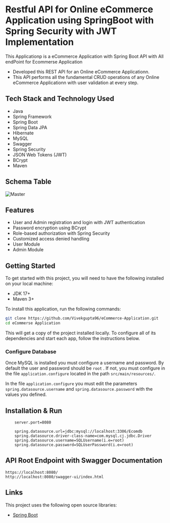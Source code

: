 # Restful API for Online eCommerce Application using SpringBoot with Spring Security with JWT Implementation

This Applicationp is a eCommerce Application with Spring Boot API with All endPoint for Ecommerse Application

*  Developed this REST API for an Online eCommerce Applicationn. 
* This API performs all the fundamental CRUD operations of any Online eCommerce Applicationn with user validation at every step.


## Tech Stack and Technology Used

* Java
* Spring Framework
* Spring Boot
* Spring Data JPA
* Hibernate
* MySQL
* Swagger
* Spring Security
* JSON Web Tokens (JWT)
* BCrypt
* Maven
  

  
## Schema Table 
![Master](https://github.com/Vivekgupta96/eCommerce-Application/blob/main/ER_diagram.png)


## Features
* User  and Admin registration and login with JWT authentication
* Password encryption using BCrypt
* Role-based authorization with Spring Security
* Customized access denied handling
* User Module
* Admin Module

## Getting Started
To get started with this project, you will need to have the following installed on your local machine:

* JDK 17+
* Maven 3+

To install this application, run the following commands:

```bash
git clone https://github.com/Vivekgupta96/eCommerce-Application.git 
cd eCommerse Application
```

This will get a copy of the project installed locally. To configure all of its dependencies and start each app, follow the instructions below.

### Configure Database

Once MySQL is installed you must configure a username and password. By default the user and password should be `root` . If not, you must configure in the file `application.configure` located in the path `src/main/resources/`.

In the file `application.configure` you must edit the parameters `spring.datasource.username` and `spring.datasource.password` with the values you defined.

## Installation & Run

```
    server.port=8080

    spring.datasource.url=jdbc:mysql://localhost:3306/Ecomdb
    spring.datasource.driver-class-name=com.mysql.cj.jdbc.Driver
    spring.datasource.username=SQLUsername(i.e=root)
    spring.datasource.password=SQLUserPassword(i.e=root)

```

## API Root Endpoint with Swagger Documentation

```
https://localhost:8080/
http://localhost:8080/swagger-ui/index.html
```

## Links

This project uses the following open source libraries:

- [Spring Boot](https://spring.io/projects/spring-boot)


